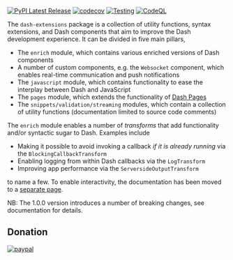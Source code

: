 [![PyPI Latest Release](https://img.shields.io/pypi/v/dash-extensions.svg)](https://pypi.org/project/dash-extensions/)
[![codecov](https://img.shields.io/codecov/c/github/thedirtyfew/dash-extensions?logo=codecov)](https://codecov.io/gh/thedirtyfew/dash-extensions)
[![Testing](https://github.com/thedirtyfew/dash-extensions/actions/workflows/python-test.yml/badge.svg)](https://github.com/thedirtyfew/dash-extensions/actions/workflows/python-test.yml)
[![CodeQL](https://github.com/thedirtyfew/dash-extensions/actions/workflows/codeql-analysis.yml/badge.svg)](https://github.com/thedirtyfew/dash-extensions/actions/workflows/codeql-analysis.yml)

The `dash-extensions` package is a collection of utility functions, syntax extensions, and Dash components that aim to improve the Dash development experience. It can be divided in five main pillars,

* The `enrich` module, which contains various enriched versions of Dash components
* A number of custom components, e.g. the `Websocket` component, which enables real-time communication and push notifications
* The `javascript` module, which contains functionality to ease the interplay between Dash and JavaScript
* The `pages` module, which extends the functionality of [Dash Pages](https://dash.plotly.com/urls)
* The `snippets/validation/streaming` modules, which contain a collection of utility functions (documentation limited to source code comments)

The `enrich` module enables a number of _transforms_ that add functionality and/or syntactic sugar to Dash. Examples include

* Making it possible to avoid invoking a callback _if it is already running_ via the `BlockingCallbackTransform`
* Enabling logging from within Dash callbacks via the `LogTransform`
* Improving app performance via the `ServersideOutputTransform`

to name a few. To enable interactivity, the documentation has been moved to a [separate page](http://dash-extensions.com).

NB: The 1.0.0 version introduces a number of breaking changes, see documentation for details.

## Donation

[![paypal](https://www.paypalobjects.com/en_US/i/btn/btn_donateCC_LG.gif)](https://www.paypal.com/cgi-bin/webscr?cmd=_donations&business=Z9RXT5HVPK3B8&currency_code=DKK&source=url)
